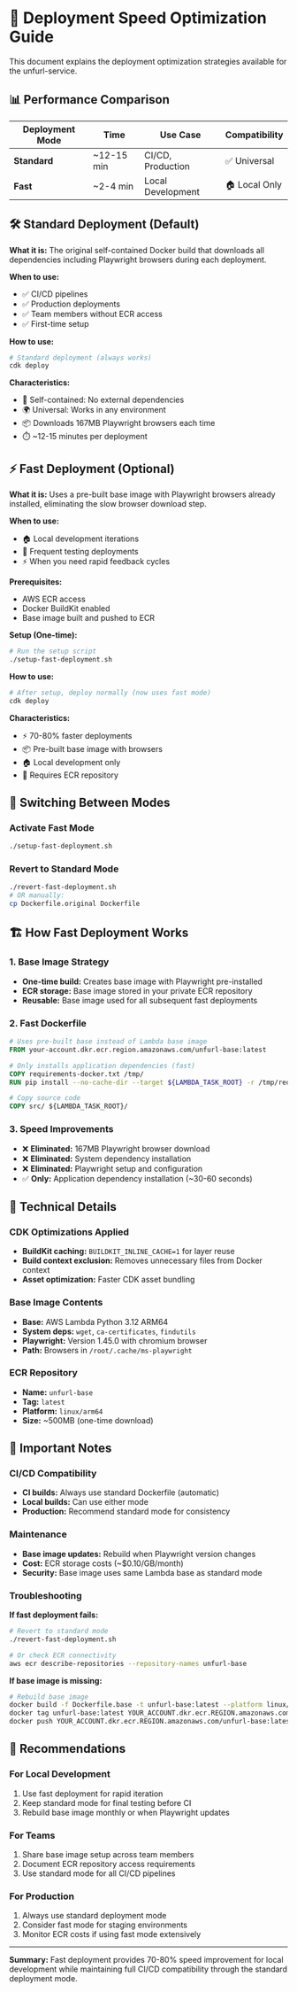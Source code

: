 # 🚀 Deployment Speed Optimization Guide

This document explains the deployment optimization strategies available for the unfurl-service.

## 📊 Performance Comparison

| Deployment Mode | Time | Use Case | Compatibility |
|----------------|------|----------|---------------|
| **Standard** | ~12-15 min | CI/CD, Production | ✅ Universal |
| **Fast** | ~2-4 min | Local Development | 🏠 Local Only |

## 🛠️ Standard Deployment (Default)

**What it is:** The original self-contained Docker build that downloads all dependencies including Playwright browsers during each deployment.

**When to use:**
- ✅ CI/CD pipelines
- ✅ Production deployments  
- ✅ Team members without ECR access
- ✅ First-time setup

**How to use:**
```bash
# Standard deployment (always works)
cdk deploy
```

**Characteristics:**
- 🔄 Self-contained: No external dependencies
- 🌍 Universal: Works in any environment
- 📦 Downloads 167MB Playwright browsers each time
- ⏱️ ~12-15 minutes per deployment

## ⚡ Fast Deployment (Optional)

**What it is:** Uses a pre-built base image with Playwright browsers already installed, eliminating the slow browser download step.

**When to use:**
- 🏠 Local development iterations
- 🔧 Frequent testing deployments
- ⚡ When you need rapid feedback cycles

**Prerequisites:**
- AWS ECR access
- Docker BuildKit enabled
- Base image built and pushed to ECR

**Setup (One-time):**
```bash
# Run the setup script
./setup-fast-deployment.sh
```

**How to use:**
```bash
# After setup, deploy normally (now uses fast mode)
cdk deploy
```

**Characteristics:**
- ⚡ 70-80% faster deployments
- 📦 Pre-built base image with browsers
- 🏠 Local development only
- 🔧 Requires ECR repository

## 🔄 Switching Between Modes

### Activate Fast Mode
```bash
./setup-fast-deployment.sh
```

### Revert to Standard Mode
```bash
./revert-fast-deployment.sh
# OR manually:
cp Dockerfile.original Dockerfile
```

## 🏗️ How Fast Deployment Works

### 1. Base Image Strategy
- **One-time build:** Creates base image with Playwright pre-installed
- **ECR storage:** Base image stored in your private ECR repository
- **Reusable:** Base image used for all subsequent fast deployments

### 2. Fast Dockerfile
```dockerfile
# Uses pre-built base instead of Lambda base image
FROM your-account.dkr.ecr.region.amazonaws.com/unfurl-base:latest

# Only installs application dependencies (fast)
COPY requirements-docker.txt /tmp/
RUN pip install --no-cache-dir --target ${LAMBDA_TASK_ROOT} -r /tmp/requirements-docker.txt

# Copy source code
COPY src/ ${LAMBDA_TASK_ROOT}/
```

### 3. Speed Improvements
- ❌ **Eliminated:** 167MB Playwright browser download
- ❌ **Eliminated:** System dependency installation
- ❌ **Eliminated:** Playwright setup and configuration
- ✅ **Only:** Application dependency installation (~30-60 seconds)

## 🔧 Technical Details

### CDK Optimizations Applied
- **BuildKit caching:** `BUILDKIT_INLINE_CACHE=1` for layer reuse
- **Build context exclusion:** Removes unnecessary files from Docker context
- **Asset optimization:** Faster CDK asset bundling

### Base Image Contents
- **Base:** AWS Lambda Python 3.12 ARM64
- **System deps:** `wget`, `ca-certificates`, `findutils`
- **Playwright:** Version 1.45.0 with chromium browser
- **Path:** Browsers in `/root/.cache/ms-playwright`

### ECR Repository
- **Name:** `unfurl-base`
- **Tag:** `latest`
- **Platform:** `linux/arm64`
- **Size:** ~500MB (one-time download)

## 🚨 Important Notes

### CI/CD Compatibility
- **CI builds:** Always use standard Dockerfile (automatic)
- **Local builds:** Can use either mode
- **Production:** Recommend standard mode for consistency

### Maintenance
- **Base image updates:** Rebuild when Playwright version changes
- **Cost:** ECR storage costs (~$0.10/GB/month)
- **Security:** Base image uses same Lambda base as standard mode

### Troubleshooting

**If fast deployment fails:**
```bash
# Revert to standard mode
./revert-fast-deployment.sh

# Or check ECR connectivity
aws ecr describe-repositories --repository-names unfurl-base
```

**If base image is missing:**
```bash
# Rebuild base image
docker build -f Dockerfile.base -t unfurl-base:latest --platform linux/arm64 .
docker tag unfurl-base:latest YOUR_ACCOUNT.dkr.ecr.REGION.amazonaws.com/unfurl-base:latest
docker push YOUR_ACCOUNT.dkr.ecr.REGION.amazonaws.com/unfurl-base:latest
```

## 🎯 Recommendations

### For Local Development
1. Use fast deployment for rapid iteration
2. Keep standard mode for final testing before CI
3. Rebuild base image monthly or when Playwright updates

### For Teams
1. Share base image setup across team members
2. Document ECR repository access requirements
3. Use standard mode for all CI/CD pipelines

### For Production
1. Always use standard deployment mode
2. Consider fast mode for staging environments
3. Monitor ECR costs if using fast mode extensively

---

**Summary:** Fast deployment provides 70-80% speed improvement for local development while maintaining full CI/CD compatibility through the standard deployment mode.
